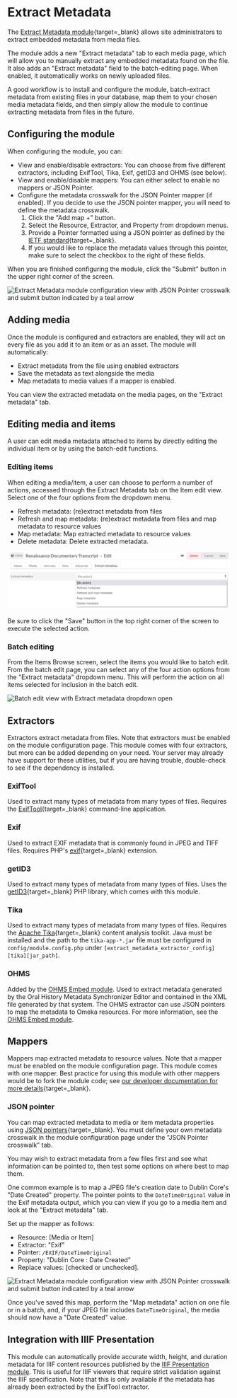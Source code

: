 # Extract Metadata

The [Extract Metadata module](https://omeka.org/s/modules/ExtractMetadata){target=_blank} allows site administrators to extract embedded metadata from media files. 

The module adds a new "Extract metadata" tab to each media page, which will allow you to manually extract any embedded metadata found on the file. It also adds an "Extract metadata" field to the batch-editing page. When enabled, it automatically works on newly uploaded files. 

A good workflow is to install and configure the module, batch-extract metadata from existing files in your database, map them to your chosen media metadata fields, and then simply allow the module to continue extracting metadata from files in the future.

## Configuring the module

When configuring the module, you can:

- View and enable/disable extractors: You can choose from five different extractors, including ExifTool, Tika, Exif, getID3 and OHMS (see below).
- View and enable/disable mappers: You can either select to enable no mappers or JSON Pointer.
- Configure the metadata crosswalk for the JSON Pointer mapper (if enabled). If you decide to use the JSON pointer mapper, you will need to define the metadata crosswalk. 
    1. Click the "Add map +" button.
    1. Select the Resource, Extractor, and Property from dropdown menus.
    1. Provide a Pointer formatted using a JSON pointer as defined by the [IETF standard](https://datatracker.ietf.org/doc/html/rfc6901){target=_blank}.
    1. If you would like to replace the metadata values through this pointer, make sure to select the checkbox to the right of these fields.

When you are finished configuring the module, click the "Submit" button in the upper right corner of the screen.

![Extract Metadata module configuration view with JSON Pointer crosswalk and submit button indicated by a teal arrow](../modules/modulesfiles/extractmetadata_config.png)

## Adding media

Once the module is configured and extractors are enabled, they will act on every file as you add it to an item or as an asset. The module will automatically:

- Extract metadata from the file using enabled extractors
- Save the metadata as text alongside the media
- Map metadata to media values if a mapper is enabled.

You can view the extracted metadata on the media pages, on the "Extract metadata" tab.

## Editing media and items

A user can edit media metadata attached to items by directly editing the individual item or by using the batch-edit functions.

### Editing items
When editing a media/item, a user can choose to perform a number of actions, accessed through the Extract Metadata tab on the Item edit view. Select one of the four options from the dropdown menu.

- Refresh metadata: (re)extract metadata from files
- Refresh and map metadata: (re)extract metadata from files and map metadata to resource values
- Map metadata: Map extracted metadata to resource values
- Delete metadata: Delete extracted metadata.

![Item edit view with the Extract metadata tab active and the actions dropdown menu open](../modules/modulesfiles/extractmetadata_actions.png)

Be sure to click the "Save" button in the top right corner of the screen to execute the selected action.

### Batch editing

From the Items Browse screen, select the items you would like to batch edit. From the batch edit page, you can select any of the four action options from the "Extract metadata" dropdown menu. This will perform the action on all items selected for inclusion in the batch edit. 

![Batch edit view with Extract metadata dropdown open](../modules/modulesfiles/extractmetadata_batchedit.png)

## Extractors

Extractors extract metadata from files. Note that extractors must be enabled on the module configuration page. This module comes with four extractors, but more can be added depending on your need. Your server may already have support for these utilities, but if you are having trouble, double-check to see if the dependency is installed.

### ExifTool

Used to extract many types of metadata from many types of files. Requires the [ExifTool](https://exiftool.org/){target=_blank} command-line application.

### Exif

Used to extract EXIF metadata that is commonly found in JPEG and TIFF files. Requires PHP's [exif](https://www.php.net/manual/en/book.exif.php){target=_blank} extension.

### getID3

Used to extract many types of metadata from many types of files. Uses the [getID3](https://github.com/JamesHeinrich/getID3){target=_blank} PHP library, which comes with this module.
 
### Tika

Used to extract many types of metadata from many types of files. Requires the [Apache Tika](https://tika.apache.org/){target=_blank} content analysis toolkit. Java must be installed and the path to the `tika-app-*.jar` file must be configured in `config/module.config.php` under `[extract_metadata_extractor_config][tika][jar_path]`.

### OHMS

Added by the [OHMS Embed module](ohmsembed.md). Used to extract metadata generated by the Oral History Metadata Synchronizer Editor and contained in the XML file generated by that system. The OHMS extractor can use JSON pointers to map the metadata to Omeka resources. For more information, see the [OHMS Embed module](ohmsembed.md). 

## Mappers

Mappers map extracted metadata to resource values. Note that a mapper must be enabled on the module configuration page. This module comes with one mapper. Best practice for using this module with other mappers would be to fork the module code; see [our developer documentation for more details](https://omeka.org/s/docs/developer/modules/){target=_blank}.

### JSON pointer

You can map extracted metadata to media or item metadata properties using [JSON pointers](https://datatracker.ietf.org/doc/html/rfc6901){target=_blank}. You must define your own metadata crosswalk in the module configuration page under the "JSON Pointer crosswalk" tab.

You may wish to extract metadata from a few files first and see what information can be pointed to, then test some options on where best to map them.

One common example is to map a JPEG file's creation date to Dublin Core's "Date Created" property. The pointer points to the `DateTimeOriginal` value in the Exif metadata output, which you can view if you go to a media item and look at the "Extract metadata" tab. 

Set up the mapper as follows:
+ Resource: [Media or Item]
+ Extractor: "Exif"
+ Pointer: `/EXIF/DateTimeOriginal`
+ Property: "Dublin Core : Date Created"
+ Replace values: [checked or unchecked].

![Extract Metadata module configuration view with JSON Pointer crosswalk and submit button indicated by a teal arrow](../modules/modulesfiles/extractmetadata_config.png)

Once you've saved this map, perform the "Map metadata" action on one file or in a batch, and, if your JPEG file includes `DateTimeOriginal`, the media should now have a "Date Created" value.

## Integration with IIIF Presentation

This module can automatically provide accurate width, height, and duration metadata for IIIF content resources published by the [IIIF Presentation module](iiifpresentation.md). This is useful for IIIF viewers that require strict validation against the IIIF specification. Note that this is only available if the metadata has already been extracted by the ExifTool extractor.
